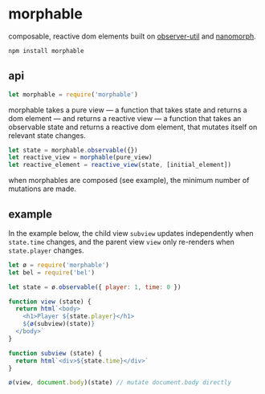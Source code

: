 # morphable

composable, reactive dom elements built on [observer-util](https://github.com/nx-js/observer-util) and [nanomorph](https://github.com/choojs/nanomorph).

```js
npm install morphable
```

## api

```js
let morphable = require('morphable')
```

morphable takes a pure view — a function that takes state and returns a dom element — and returns a reactive view — a function that takes an observable state and returns a reactive dom element, that mutates itself on relevant state changes.

```js
let state = morphable.observable({})
let reactive_view = morphable(pure_view)
let reactive_element = reactive_view(state, [initial_element])
```

when morphables are composed (see example), the minimum number of mutations are made.

## example

In the example below, the child view `subview` updates independently when `state.time` changes, and the parent view `view` only re-renders when `state.player` changes.

```js
let ø = require('morphable')
let bel = require('bel')

let state = ø.observable({ player: 1, time: 0 })

function view (state) {
  return html`<body>
    <h1>Player ${state.player}</h1>
    ${ø(subview)(state)}
  </body>`
}

function subview (state) {
  return html`<div>${state.time}</div>`
}

ø(view, document.body)(state) // mutate document.body directly
```